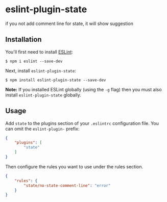 # eslint-plugin-state

if you not add comment line for state, it will show suggestion

## Installation

You'll first need to install [ESLint](http://eslint.org):

```
$ npm i eslint --save-dev
```

Next, install `eslint-plugin-state`:

```
$ npm install eslint-plugin-state --save-dev
```

**Note:** If you installed ESLint globally (using the `-g` flag) then you must also install `eslint-plugin-state` globally.

## Usage

Add `state` to the plugins section of your `.eslintrc` configuration file. You can omit the `eslint-plugin-` prefix:

```json
{
    "plugins": [
        "state"
    ]
}
```

Then configure the rules you want to use under the rules section.

```json
{
    "rules": {
        "state/no-state-comment-line": "error"
    }
}
```
